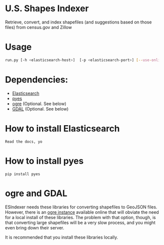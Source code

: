 U.S. Shapes Indexer
=========
Retrieve, convert, and index shapefiles (and suggestions based on those files) from census.gov and Zillow

# Usage
```bash
run.py [-h <elasticsearch-host>]  [-p <elasticsearch-port>] [--use-online-ogre]
```

# Dependencies:
* [Elasticsearch](http://www.elasticsearch.org)
* [pyes](https://pyes.readthedocs.org/en/latest)
* [ogre](https://github.com/wavded/ogre) (Optional. See below)
* [GDAL](http://www.gdal.org/index.html) (Optional. See below)


# How to install Elasticsearch
```
Read the docs, yo
```

# How to install pyes
```
pip install pyes
```

# ogre and GDAL
ESIndexer needs these libraries for converting shapefiles to GeoJSON files.
However, there is an [ogre instance](http://ogre.adc4gis.com) available online that will
obviate the need for a local install of these libraries. The problem with that option, though,
is that converting large shapefiles will be a very slow process, and you might even bring down
their server.

It is recommended that you install these libraries locally.
